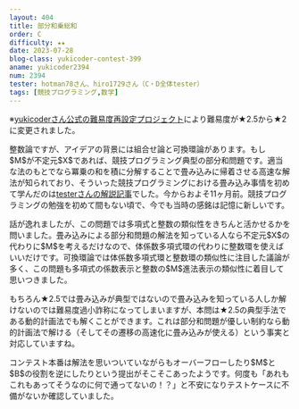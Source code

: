 ```yaml
---
layout: 404
title: 部分和乗総和
order: C
difficulty: ★★
date: 2023-07-28
blog-class: yukicoder-contest-399
aname: yukicoder2394
num: 2394
tester: hotman78さん、hiro1729さん（C・D全体tester）
tags: [競技プログラミング,数学]
---
```


<p>
※<a href="https://x.com/yukicoder/status/1887865883261079783">yukicoderさん公式の難易度再設定プロジェクト</a>により難易度が★2.5から★2に変更されました。
</p>
<p>
整数論ですが、アイデアの背景には組合せ論と可換環論があります。もし$M$が不定元$X$であれば、競技プログラミング典型の部分和問題です。適当な法のもとでなら冪乗の和を積に分解することで畳み込みに帰着させる高速な解法が知られており、そういった競技プログラミングにおける畳み込み事情を初めて学んだのは<a href="https://qiita.com/hotman78/items/f0e6d2265badd84d429a">testerさんの解説記事</a>でした。今からおよそ11ヶ月前。競技プログラミングの勉強を初めて間もない頃で、今でも当時の感銘は記憶に新しいです。
</p>
<p>
話が逸れましたが、この問題では多項式と整数の類似性をきちんと活かせるかを問いました。畳み込みによる部分和問題の解法を知っている人なら不定元$X$の代わりに$M$を考えるだけなので、体係数多項式環の代わりに整数環を使えばいいだけです。可換環論では体係数多項式環と整数環の類似性に注目した議論が多く、この問題も多項式の係数表示と整数の$M$進法表示の類似性に着目して思いつきました。
</p>
<p>
もちろん★2.5では畳み込みが典型ではないので畳み込みを知っている人しか解けないのでは難易度過小詐称になってしまいますが、本問は★2.5の典型手法である動的計画法でも解くことができます。これは部分和問題が優しい制約なら動的計画法で解ける（そしてその遷移の高速化に畳み込みが使える）という事実と対応していますね。
</p>
<p>
コンテスト本番は解法を思いついていながらもオーバーフローしたり$M$と$B$の役割を逆にしたりという提出がそこそこあったようです。何度も「あれもこれもあってそうなのに何で通ってないの！？」と不安になりテストケースに不備がないか確認していました。
</p>
